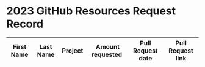 # 2023 GitHub Resources Request Record

First Name | Last Name | Project | Amount requested | Pull Request date | Pull Request link
-|-|-|-|-|-
